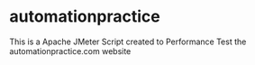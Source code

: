 # automationpractice
This is a Apache JMeter Script created to Performance Test the automationpractice.com website

